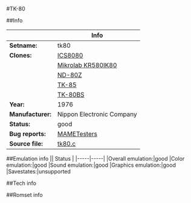 #TK-80

##Info

||Info|
|-----|-----|
|**Setname:**|tk80
|**Clones:**|[ICS8080](ics8080.md)
||[Mikrolab KR580IK80](mikrolab.md)
||[ND-80Z](nd80z.md)
||[TK-85](nectk85.md)
||[TK-80BS](tk80bs.md)
|**Year:**|1976
|**Manufacturer:**|Nippon Electronic Company
|**Status:**|good
|**Bug reports:**|[MAMETesters](http://mametesters.org/view_all_set.php?type=1&temporary=y&search=tk80.c)
|**Source file:**|[tk80.c](https://github.com/mamedev/mame/blob/master/src/mess/drivers/tk80.c)

##Emulation info
|| Status |
|-----|-----|
|Overall emulation:|good
|Color emulation:|good
|Sound emulation:|good
|Graphics emulation:|good
|Savestates:|unsupported

##Tech info

##Romset info

<!--- START OF EDITED COMMENT DO NOT TOUCH TEXT ABOVE-->
